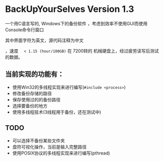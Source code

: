# BackUpYourSelves Version 1.3 
一个用C语言写的, Windows下的备份软件
，考虑到效率不使用GUI而使用 Console命令行窗口

其中界面字符为英文，源代码注释为中文

，速度 `  < 1.15 (hour/100GB)` 在 7200转的 机械硬盘上，经过疲劳读写后测试的数据。
## 当前实现的功能有：

- 使用Win32的多线程实现来进行编写(`#include <process>`)
- 修改备份存储的路径
- 保存使用过的的备份路径
- 选择要备份的地方
- 使用多线程技术(3线程用于备份，还在测试中)


## TODO

- 可以选择不备份某些文件夹
- 盘符可视化操作，当前是输入完整路径
- 使用POSIX协议的多线程实现来进行编写(pthread)
